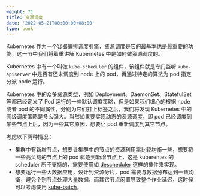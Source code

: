 ```yaml
---
weight: 71
title: 资源调度
date: '2022-05-21T00:00:00+08:00'
type: book
---
```


Kubernetes 作为一个容器编排调度引擎，资源调度是它的最基本也是最重要的功能，这一节中我们将着重讲解 Kubernetes 中是如何做资源调度的。

Kubernetes 中有一个叫做 `kube-scheduler` 的组件，该组件就是专门监听 `kube-apiserver` 中是否有还未调度到 node 上的 pod，再通过特定的算法为 pod 指定分派 node 运行。

Kubernetes 中的众多资源类型，例如 Deployment、DaemonSet、StatefulSet 等都已经定义了 Pod 运行的一些默认调度策略，但是如果我们细心的根据 node 或者 pod 的不同属性，分别为它们打上标签之后，我们将发现 Kubernetes 中的高级调度策略是多么强大。当然如果要实现动态的资源调度，即 pod 已经调度到某些节点上后，因为一些其它原因，想要让 pod 重新调度到其它节点。

考虑以下两种情况：

- 集群中有新增节点，想要让集群中的节点的资源利用率比较均衡一些，想要将一些高负载的节点上的 pod 驱逐到新增节点上，这是 kuberentes 的 scheduler 所不支持的，需要使用如 [descheduler](https://github.com/kubernetes-sigs/descheduler) 这样的插件来实现。
- 想要运行一些大数据应用，设计到资源分片，pod 需要与数据分布达到一致均衡，避免个别节点处理大量数据，而其它节点闲置导致整个作业延迟，这时候可以考虑使用 [kube-batch](https://github.com/kubernetes-sigs/kube-batch)。
